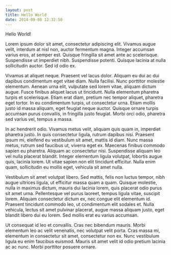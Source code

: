 ```yaml
---
layout: post
title: Hello World
date: 2014-09-08 12:32:50
---
```


Hello World!

Lorem ipsum dolor sit amet, consectetur adipiscing elit. Vivamus augue velit, interdum at nisl non, auctor fermentum magna. Integer accumsan varius eros, at semper est. Quisque fringilla sit amet ante ac scelerisque. Suspendisse ut imperdiet nibh. Suspendisse potenti. Quisque lacinia at nulla sollicitudin auctor. Sed id odio ex.

Vivamus at aliquet neque. Praesent vel lacus dolor. Aliquam eu dui ac dui dapibus condimentum eget vitae diam. Nulla facilisi. Nunc porttitor molestie elementum. Aenean urna elit, vulputate sed lorem vitae, aliquam dictum augue. Fusce finibus aliquet lacus ut tincidunt. Nulla elementum pharetra turpis et scelerisque. Etiam erat diam, pretium nec tempor aliquet, pharetra eget tortor. In eu condimentum turpis, ut consectetur urna. Etiam mollis justo id massa aliquam, eget feugiat neque auctor. Quisque ornare turpis accumsan purus convallis, in fringilla justo feugiat. Morbi orci odio, pharetra sed varius vel, tempus a massa.

In ac hendrerit odio. Vivamus metus velit, aliquam quis quam in, imperdiet pharetra justo. In quis consectetur ligula, rutrum dapibus nisi. Praesent ipsum mi, eleifend eu vestibulum sit amet, mattis id diam. Nunc massa metus, rutrum sed faucibus ut, viverra eget ex. Maecenas finibus commodo sapien eu pharetra. Aliquam ac consectetur nisi. Suspendisse aliquam leo vel nulla placerat blandit. Integer elementum ligula volutpat, lobortis augue quis, lacinia lorem. Ut vitae sapien non elit tincidunt efficitur. Nulla enim quam, sollicitudin eu mollis eget, vehicula sit amet nulla.

Vestibulum sit amet volutpat libero. Sed mattis, felis non luctus tempor, nibh augue ultrices ligula, ut efficitur massa quam a quam. Quisque molestie, nulla in maximus dictum, mauris dui lacinia lorem, quis placerat odio purus sit amet urna. Pellentesque vel purus laoreet, tempus ligula vitae, suscipit lorem. Aliquam consectetur dictum ex, nec congue elit elementum id. Praesent tincidunt commodo leo, ut condimentum elit sodales et. Nulla vehicula, lectus sit amet pulvinar placerat, augue massa aliquam justo, eget blandit libero dui eu lorem. Sed mollis erat eu varius accumsan.

Ut consequat id leo et convallis. Cras nec bibendum mauris. Morbi elementum leo ac velit venenatis, nec volutpat velit porta. Cras massa mi, elementum in consectetur sit amet, consectetur non ex. Nunc vestibulum ligula eu enim faucibus euismod. Mauris sit amet velit id odio pretium lacinia ac ac nunc. Morbi porttitor posuere ornare.

